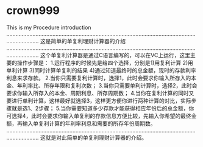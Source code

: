 # crown999
This is my Procedure introduction
………………………………………………………………………………………………………………………………
这是简单的单复利理财计算器的介绍
………………………………………………………………………………………………………………………………
这个单复利计算器是通过C语言编写的，可以在VC上运行，这里主要的操作步骤是：
1.运行程序的时候先是给四个选择，分别是1)用复利计算 2)用单利计算 3)同时计算单复利的结果 4)通过知道最终时的总金额，现时的存款利率利息来求存款。
2.当你只需要复利计算时，选择1，此时会要求你输入所存入的本金、年利率比、所存年限和复利次数；
3.当你只需要单利计算时，选择2，此时会要求你输入所存入的本金、周期利息、所存周期数；
4.当你在复利计算的同时又要进行单利计算，这样最好就选择3，这样更方便你进行两种计算的对比，实际步骤就是选1、2步骤；
5.当你需要知道多少存款才能获得相应年份后的总金额，你可选择4，此时会要求你输入单复利的存款信息方便比较，先输入你希望的最终金额，再输入单复利计算的年利率利息和需要的所存年份周期数。
………………………………………………………………………………………………………………………………
这就是对此简单的单复利理财计算器的介绍。


